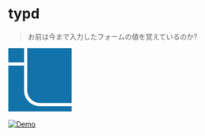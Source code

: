 # typd

> お前は今まで入力したフォームの値を覚えているのか?

![icon](icon_128.png)

[![Demo](https://img.youtube.com/vi/N7h3o9Ab39s/0.jpg)](https://www.youtube.com/watch?v=N7h3o9Ab39s)
